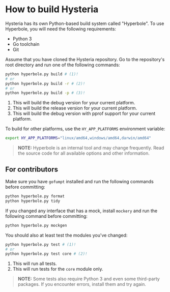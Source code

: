 # How to build Hysteria

Hysteria has its own Python-based build system called "Hyperbole". To use Hyperbole, you will need the following requirements:

- Python 3
- Go toolchain
- Git

Assume that you have cloned the Hysteria repository. Go to the repository's root directory and run one of the following commands:

```bash
python hyperbole.py build # (1)!
# or
python hyperbole.py build -r # (2)!
# or
python hyperbole.py build -p # (3)!
```

1. This will build the debug version for your current platform.
2. This will build the release version for your current platform.
3. This will build the debug version with pprof support for your current platform.

To build for other platforms, use the `HY_APP_PLATFORMS` environment variable:

```bash
export HY_APP_PLATFORMS="linux/amd64,windows/amd64,darwin/amd64"
```

> **NOTE:** Hyperbole is an internal tool and may change frequently. Read the source code for all available options and other information.

## For contributors

Make sure you have `gofumpt` installed and run the following commands before committing:

```bash
python hyperbole.py format
python hyperbole.py tidy
```

If you changed any interface that has a mock, install `mockery` and run the following command before committing:

```bash
python hyperbole.py mockgen
```

You should also at least test the modules you've changed:

```bash
python hyperbole.py test # (1)!
# or
python hyperbole.py test core # (2)!
```

1. This will run all tests.
2. This will run tests for the `core` module only.

> **NOTE:** Some tests also require Python 3 and even some third-party packages. If you encounter errors, install them and try again.
